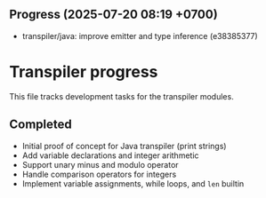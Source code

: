 ## Progress (2025-07-20 08:19 +0700)
- transpiler/java: improve emitter and type inference (e38385377)

# Transpiler progress

This file tracks development tasks for the transpiler modules.

## Completed
- Initial proof of concept for Java transpiler (print strings)
- Add variable declarations and integer arithmetic
- Support unary minus and modulo operator
- Handle comparison operators for integers
- Implement variable assignments, while loops, and `len` builtin
